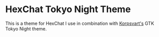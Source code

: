 # HexChat Tokyo Night Theme
This is a theme for HexChat I use in combination with [Korpsvart's](https://github.com/Fausto-Korpsvart/Tokyo-Night-GTK-Theme) GTK Tokyo Night theme. 

